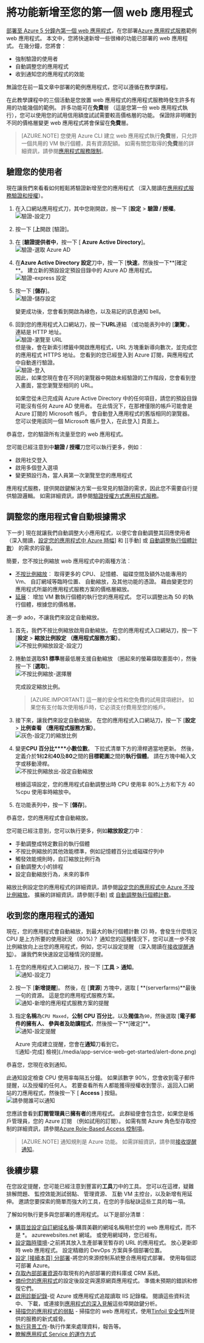 <properties
    pageTitle="將功能新增至您的第一個 web 應用程式"
    description="新增至您的第一個 web 應用程式的酷炫功能，在幾分鐘。"
    services="app-service\web"
    documentationCenter=""
    authors="cephalin"
    manager="wpickett"
    editor=""
/>

<tags
    ms.service="app-service-web"
    ms.workload="web"
    ms.tgt_pltfrm="na"
    ms.devlang="na"
    ms.topic="hero-article"
    ms.date="05/12/2016"
    ms.author="cephalin"
/>

# <a name="add-functionality-to-your-first-web-app"></a>將功能新增至您的第一個 web 應用程式

[部署至 Azure 5 分鐘內第一個 web 應用程式](app-service-web-get-started.md)，在您部署[Azure 應用程式服務](../app-service/app-service-value-prop-what-is.md)範例 web 應用程式。 本文中，您將快速新增一些很棒的功能已部署的 web 應用程式。 在幾分鐘，您將會︰

- 強制驗證的使用者
- 自動調整您的應用程式
- 收到通知您的應用程式的效能

無論您在前一篇文章中部署的範例應用程式，您可以遵循在教學課程。

在此教學課程中的三個活動是您放置 web 應用程式的應用程式服務時發生許多有用的功能幾個的範例。 許多功能可在**免費**層 （這是您第一份 web 應用程式執行），您可以使用您的試用信用額度試試需要較高價格層的功能。 保證除非明確到不同的價格層變更 web 應用程式將會保留在**免費**層。

>[AZURE.NOTE] 您使用 Azure CLI 建立 web 應用程式執行**免費**層，只允許一個共用的 VM 執行個體，具有資源配額。 如需有關您取得的**免費**層的詳細資訊，請參閱[應用程式服務限制](../azure-subscription-service-limits.md#app-service-limits)。

## <a name="authenticate-your-users"></a>驗證您的使用者

現在讓我們來看看如何輕鬆將驗證新增至您的應用程式 （深入閱讀在[應用程式服務驗證和授權](https://azure.microsoft.com/blog/announcing-app-service-authentication-authorization/)）。

1. 在入口網站應用程式刀，其中您剛開啟，按一下 [**設定** > **驗證 / 授權**。  
    ![驗證-設定刀](./media/app-service-web-get-started/aad-login-settings.png)

2. 按一下 [**上**開啟 [驗證]。  

4. 在 [**驗證提供者中**，按一下 [ **Azure Active Directory**]。  
    ![驗證-選取 Azure AD](./media/app-service-web-get-started/aad-login-config.png)

5. 在**Azure Active Directory 設定**刀中，按一下 [**快速**，然後按一下**[確定**。 建立新的預設設定預設目錄中的 Azure AD 應用程式。  
 ![驗證-express 設定](./media/app-service-web-get-started/aad-login-express.png)

6. 按一下 [**儲存**]。  
    ![驗證-儲存設定](./media/app-service-web-get-started/aad-login-save.png)

    變更成功後，您會看到開啟為綠色，以及易記的訊息通知 bell。

7. 回到您的應用程式入口網站刀，按一下**URL**連結 （或功能表列中的 [**瀏覽**）。 連結是 HTTP 地址。  
    ![驗證-瀏覽至 URL](./media/app-service-web-get-started/aad-login-browse-click.png)  
    但是後，會在新索引標籤中開啟應用程式，URL 方塊重新導向數次，並完成您的應用程式 HTTPS 地址。 您看到的您已經登入到 Azure 訂閱，與應用程式中自動進行驗證。  
    ![驗證-登入](./media/app-service-web-get-started/aad-login-browse-http-postclick.png)  
    因此，如果您現在會在不同的瀏覽器中開啟未經驗證的工作階段，您會看到登入畫面，當您瀏覽至相同的 URL。  
    <!-- ![Authenticate - login page](./media/app-service-web-get-started/aad-login-browse.png)  -->
   如果您從未已完成與 Azure Active Directory 中的任何項目，請您的預設目錄可能沒有任何 Azure AD 使用者。 在此情況下，在那裡僅限的帳戶可能會是 Azure 訂閱的 Microsoft 帳戶。 會自動登入應用程式的舊版相同的瀏覽器。
   您可以使用該同一個 Microsoft 帳戶登入，在此登入] 頁面上。

恭喜您，您的驗證所有流量至您的 web 應用程式。

您可能已經注意到中**驗證 / 授權**刀您可以執行更多，例如︰

- 啟用社交登入
- 啟用多個登入選項
- 變更預設行為，當人員第一次瀏覽至您的應用程式

應用程式服務，提供開啟鍵解決方案一些常見的驗證的需求，因此您不需要自行提供驗證邏輯。
如需詳細資訊，請參閱[驗證授權方式應用程式服務](https://azure.microsoft.com/blog/announcing-app-service-authentication-authorization/)。

## <a name="scale-your-app-automatically-based-on-demand"></a>調整您的應用程式會自動根據需求

下一步] 現在就讓我們自動調整大小應用程式，以便它會自動調整其回應使用者 （深入閱讀，[設定您的應用程式中 Azure 時幅](web-sites-scale.md)] 和 [[手動] 或 [自動調整執行個體計數](../monitoring-and-diagnostics/insights-how-to-scale.md)） 的需求的容量。

簡要，您不按比例縮放 web 應用程式中的兩種方法︰

- [不按比例縮放](https://en.wikipedia.org/wiki/Scalability#Horizontal_and_vertical_scaling)︰ 取得更多的 CPU、 記憶體、 磁碟空間及額外功能專用的 Vm、 自訂網域等臨時位置、 自動縮放，及其他功能的憑證。 藉由變更您的應用程式所屬的應用程式服務方案的價格層縮放。
- [延展](https://en.wikipedia.org/wiki/Scalability#Horizontal_and_vertical_scaling)︰ 增加 VM 數執行個體的執行您的應用程式。
您可以調整出為 50 的執行個體，根據您的價格層。

進一步 ado，不讓我們來設定自動縮放。

1. 首先，我們不按比例縮放啟用自動縮放。 在您的應用程式入口網站刀，按一下 [**設定** > **縮放比例設定 （應用程式服務方案）**。  
    ![不按比例縮放設定-設定刀](./media/app-service-web-get-started/scale-up-settings.png)

2. 捲動並選取**S1 標準**層最低層支援自動縮放 （圈起來的螢幕擷取畫面中），然後按一下 [**選取**]。  
    ![不按比例縮放-選擇層](./media/app-service-web-get-started/scale-up-select.png)

    完成設定縮放比例。

    >[AZURE.IMPORTANT] 這一層的安全性和您免費的試用貸項總計。 如果您有支付每次使用帳戶時，它必須支付費用至您的帳戶。

3. 接下來，讓我們來設定自動縮放。 在您的應用程式入口網站刀，按一下 [**設定** > **比例查看 （應用程式服務方案）**。  
    ![灰色-設定刀的縮放比例](./media/app-service-web-get-started/scale-out-settings.png)

4. 變更**CPU 百分比****小數位數**。 下拉式清單下方的滑桿適當地更新。 然後，定義介於**1**和**2**和**40**及**80**之間的**目標範圍**之間的**執行個體**。 請在方塊中輸入文字或移動滑桿。  
 ![不按比例縮放出-設定自動縮放](./media/app-service-web-get-started/scale-out-configure.png)

    根據這項設定，您的應用程式自動調整出時 CPU 使用率 80%上方和下方 40 %cpu 使用率時縮放中。

5. 在功能表列中，按一下 [**儲存**]。

恭喜您，您的應用程式會自動縮放。

您可能已經注意到，您可以執行更多，例如**縮放設定**刀中︰

- 手動調整成特定數目的執行個體
- 不按比例縮放的其他效能標準，例如記憶體百分比或磁碟佇列中
- 觸發效能規則時，自訂縮放比例行為
- 自動調整大小的排程
- 設定自動縮放行為，未來的事件

縮放比例設定您的應用程式的詳細資訊，請參閱[設定您的應用程式中 Azure 不按比例縮放](../app-service-web/web-sites-scale.md)。 擴展的詳細資訊，請參閱[手動] 或 [自動調整執行個體計數](../monitoring-and-diagnostics/insights-how-to-scale.md)。

## <a name="receive-alerts-for-your-app"></a>收到您的應用程式的通知

現在，您的應用程式會自動縮放，到最大的執行個體計數 (2) 時，會發生什麼情況 CPU 是上方所要的使用狀況 （80%)？
通知您的這種情況下，您可以進一步不按比例縮放向上出您的應用程式，例如，您可以設定提醒 （深入閱讀在[接收提醒通知](../monitoring-and-diagnostics/insights-receive-alert-notifications.md)）。 讓我們來快速設定這種情況的提醒。

1. 在您的應用程式入口網站刀，按一下 [**工具** > **通知**。  
    ![通知-設定刀](./media/app-service-web-get-started/alert-settings.png)

2. 按一下 [**新增提醒**]。 然後，在 [**資源**] 方塊中，選取 [ **(serverfarms)**最後一句的資源。 這是您的應用程式服務方案。  
    ![通知-新增的應用程式服務方案的提醒](./media/app-service-web-get-started/alert-add.png)

3. 指定**名稱**為`CPU Maxed`，**公制** **CPU 百分比**，以及**閥值**為`90`，然後選取 [**電子郵件的擁有人、 參與者及助讀程式**，然後按一下**[確定]**。   
 ![通知-設定提醒](./media/app-service-web-get-started/alert-configure.png)

    Azure 完成建立提醒，您會在**通知**刀看到它。  
    ![通知-完成] 檢視](./media/app-service-web-get-started/alert-done.png)

恭喜您，您現在收到通知。

此通知設定檢查 CPU 使用率每隔五分鐘。 如果該數字 90%，您會收到電子郵件提醒，以及授權的任何人。 若要查看所有人都能獲得授權收到警示，返回入口網站的刀應用程式，然後按一下 [ **Access** ] 按鈕。  
![請參閱誰可以通知](./media/app-service-web-get-started/alert-rbac.png)

您應該會看到**訂閱管理員**已**擁有者**的應用程式。 此群組便會包含您，如果您是帳戶管理員，您的 Azure 訂閱 （例如試用的訂閱）。 如需有關 Azure 角色型存取控制的詳細資訊，請參閱[Azure Role-Based Access 控制項](../active-directory/role-based-access-control-configure.md)。

> [AZURE.NOTE] 通知規則是 Azure 功能。 如需詳細資訊，請參閱[接收提醒通知](../monitoring-and-diagnostics/insights-receive-alert-notifications.md)。

## <a name="next-steps"></a>後續步驟

在您設定提醒，您可能已經注意到豐富的**工具**刀中的工具。 您可以在這裡，疑難排解問題、 監控效能測試弱點、 管理資源、 互動 VM 主控台，以及新增有用延伸。 邀請您要探索的簡單而強大的工具，在您的手指秘訣這些工具的每一項。

了解如何執行更多與您部署的應用程式。 以下是部分清單︰

- [購買並設定自訂網域名稱](custom-dns-web-site-buydomains-web-app.md)-購買美觀的網域名稱用於您的 web 應用程式，而不是 *。 azurewebsites.net 網域。 或使用網域時，您已經有。
- [設定臨時環境](web-sites-staged-publishing.md)-之前將其放入生產部署至暫存的 URL 的應用程式。 放心更新即時 web 應用程式。 設定精緻的 DevOps 方案與多個部署位置。
- [設定 [接續本頁] 分部署](app-service-continuous-deployment.md)-將您的來源控制系統整合應用程式部署。 使用每個認可部署 Azure。
- [存取內部部署資源](web-sites-hybrid-connection-get-started.md)存取現有的內部部署的資料庫或 CRM 系統。
- [備份您的應用程式](web-sites-backup.md)的設定後設定與還原網頁應用程式。 準備未預期的錯誤和修復它們。
- [啟用診斷記錄](web-sites-enable-diagnostic-log.md)-從 Azure 或應用程式追蹤讀取 IIS 記錄檔。 閱讀這些資料流中、 下載，或連接到[應用程式的深入見解](../application-insights/app-insights-overview.md)這些埠開啟鍵分析。
- [掃描您的應用程式的弱點](https://azure.microsoft.com/blog/web-vulnerability-scanning-for-azure-app-service-powered-by-tinfoil-security/) -
掃描您的 web 應用程式，使用[Tinfoil 安全性](https://www.tinfoilsecurity.com/)所提供的服務的新式威脅。
- [執行背景工作](../azure-functions/functions-overview.md)-執行作業來處理資料，報告等。
- [瞭解應用程式 Service 的運作方式](../app-service/app-service-how-works-readme.md)
